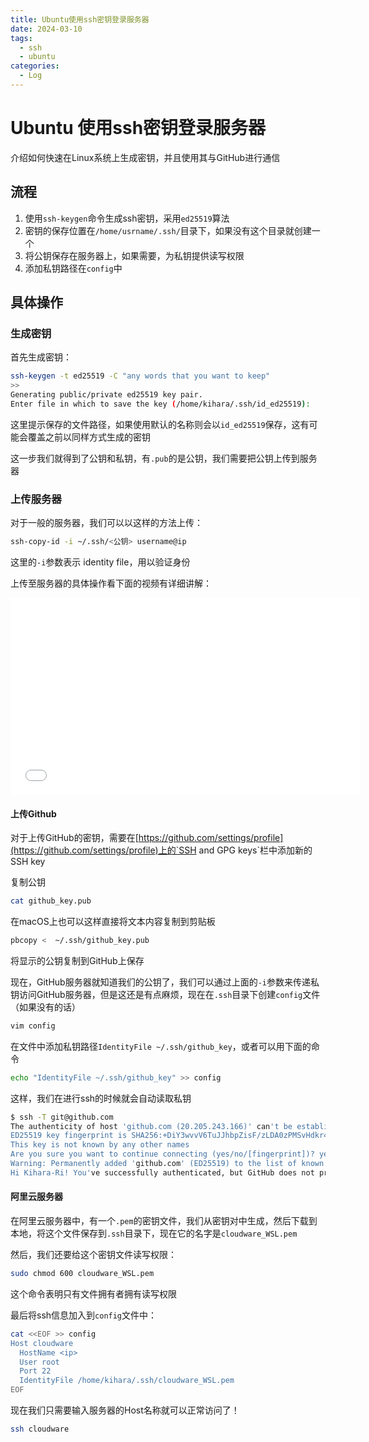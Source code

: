 ```yaml
---
title: Ubuntu使用ssh密钥登录服务器
date: 2024-03-10
tags: 
  - ssh
  - ubuntu
categories: 
  - Log
---
```


# Ubuntu 使用ssh密钥登录服务器

介绍如何快速在Linux系统上生成密钥，并且使用其与GitHub进行通信

<!-- more -->

## 流程

1. 使用`ssh-keygen`命令生成ssh密钥，采用`ed25519`算法
2. 密钥的保存位置在`/home/usrname/.ssh/`目录下，如果没有这个目录就创建一个
3. 将公钥保存在服务器上，如果需要，为私钥提供读写权限
4. 添加私钥路径在`config`中

## 具体操作

### 生成密钥

首先生成密钥：

```bash
ssh-keygen -t ed25519 -C "any words that you want to keep"
>>
Generating public/private ed25519 key pair.
Enter file in which to save the key (/home/kihara/.ssh/id_ed25519):
```

这里提示保存的文件路径，如果使用默认的名称则会以`id_ed25519`保存，这有可能会覆盖之前以同样方式生成的密钥

这一步我们就得到了公钥和私钥，有`.pub`的是公钥，我们需要把公钥上传到服务器

### 上传服务器

对于一般的服务器，我们可以以这样的方法上传：

```bash
ssh-copy-id -i ~/.ssh/<公钥> username@ip
```

这里的`-i`参数表示 identity file，用以验证身份

上传至服务器的具体操作看下面的视频有详细讲解：

 <iframe width="560" height="315" src="//player.bilibili.com/player.html?aid=1000800556&bvid=BV1Sx4y1y7B2&cid=1448122038&p=1&autoplay=0&muted=true" scrolling="no" border="0" frameborder="no" framespacing="0" allowfullscreen="true"> </iframe>

#### 上传Github

对于上传GitHub的密钥，需要在[https://github.com/settings/profile](https://github.com/settings/profile)上的`SSH and GPG keys`栏中添加新的 SSH key

复制公钥

```bash
cat github_key.pub
```

在macOS上也可以这样直接将文本内容复制到剪贴板

```bash
pbcopy <  ~/.ssh/github_key.pub
```

将显示的公钥复制到GitHub上保存

现在，GitHub服务器就知道我们的公钥了，我们可以通过上面的`-i`参数来传递私钥访问GitHub服务器，但是这还是有点麻烦，现在在`.ssh`目录下创建`config`文件（如果没有的话）

```bash
vim config
```

在文件中添加私钥路径`IdentityFile ~/.ssh/github_key`，或者可以用下面的命令

```bash
echo "IdentityFile ~/.ssh/github_key" >> config
```

这样，我们在进行ssh的时候就会自动读取私钥

```bash
$ ssh -T git@github.com
The authenticity of host 'github.com (20.205.243.166)' can't be established.
ED25519 key fingerprint is SHA256:+DiY3wvvV6TuJJhbpZisF/zLDA0zPMSvHdkr4UvCOqU.
This key is not known by any other names
Are you sure you want to continue connecting (yes/no/[fingerprint])? yes
Warning: Permanently added 'github.com' (ED25519) to the list of known hosts.
Hi Kihara-Ri! You've successfully authenticated, but GitHub does not provide shell access.
```

#### 阿里云服务器

在阿里云服务器中，有一个`.pem`的密钥文件，我们从密钥对中生成，然后下载到本地，将这个文件保存到`.ssh`目录下，现在它的名字是`cloudware_WSL.pem`

然后，我们还要给这个密钥文件读写权限：

```bash
sudo chmod 600 cloudware_WSL.pem
```

这个命令表明只有文件拥有者拥有读写权限

最后将ssh信息加入到`config`文件中：

```bash
cat <<EOF >> config
Host cloudware
  HostName <ip>
  User root
  Port 22
  IdentityFile /home/kihara/.ssh/cloudware_WSL.pem
EOF
```

现在我们只需要输入服务器的Host名称就可以正常访问了！

```bash
ssh cloudware
```
